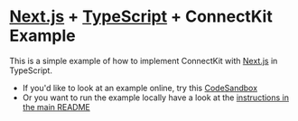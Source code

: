 # [Next.js](https://nextjs.org/) + [TypeScript](https://www.typescriptlang.org/) + ConnectKit Example

This is a simple example of how to implement ConnectKit with [Next.js](https://nextjs.org/) in TypeScript.

- If you'd like to look at an example online, try this [CodeSandbox](https://codesandbox.io/s/qnvyqe?file=/README.md)
- Or you want to run the example locally have a look at the [instructions in the main README](https://github.com/openfort-xyz/openfort-kit/blob/main/README.md#running-examples-locally)
